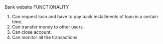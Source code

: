 Bank website 
FUNCTIONALITY
1. Can request loan and have to pay back installments of loan in a certain time. 
2. Can transfer money to other users.
3. Can close account.
4. Can monitor all the transactions.
